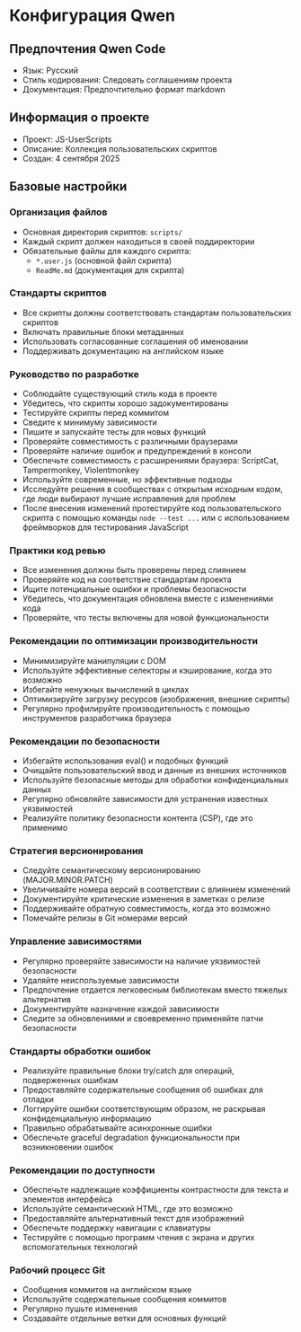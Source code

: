 # Конфигурация Qwen

## Предпочтения Qwen Code
- Язык: Русский
- Стиль кодирования: Следовать соглашениям проекта
- Документация: Предпочтительно формат markdown

## Информация о проекте
- Проект: JS-UserScripts
- Описание: Коллекция пользовательских скриптов
- Создан: 4 сентября 2025

## Базовые настройки

### Организация файлов
- Основная директория скриптов: `scripts/`
- Каждый скрипт должен находиться в своей поддиректории
- Обязательные файлы для каждого скрипта:
  - `*.user.js` (основной файл скрипта)
  - `ReadMe.md` (документация для скрипта)

### Стандарты скриптов
- Все скрипты должны соответствовать стандартам пользовательских скриптов
- Включать правильные блоки метаданных
- Использовать согласованные соглашения об именовании
- Поддерживать документацию на английском языке

### Руководство по разработке
- Соблюдайте существующий стиль кода в проекте
- Убедитесь, что скрипты хорошо задокументированы
- Тестируйте скрипты перед коммитом
- Сведите к минимуму зависимости
- Пишите и запускайте тесты для новых функций
- Проверяйте совместимость с различными браузерами
- Проверяйте наличие ошибок и предупреждений в консоли
- Обеспечьте совместимость с расширениями браузера: ScriptCat, Tampermonkey, Violentmonkey
- Используйте современные, но эффективные подходы
- Исследуйте решения в сообществах с открытым исходным кодом, где люди выбирают лучшие исправления для проблем
- После внесения изменений протестируйте код пользовательского скрипта с помощью команды `node --test ...` или с использованием фреймворков для тестирования JavaScript

### Практики код ревью
- Все изменения должны быть проверены перед слиянием
- Проверяйте код на соответствие стандартам проекта
- Ищите потенциальные ошибки и проблемы безопасности
- Убедитесь, что документация обновлена вместе с изменениями кода
- Проверяйте, что тесты включены для новой функциональности

### Рекомендации по оптимизации производительности
- Минимизируйте манипуляции с DOM
- Используйте эффективные селекторы и кэширование, когда это возможно
- Избегайте ненужных вычислений в циклах
- Оптимизируйте загрузку ресурсов (изображения, внешние скрипты)
- Регулярно профилируйте производительность с помощью инструментов разработчика браузера

### Рекомендации по безопасности
- Избегайте использования eval() и подобных функций
- Очищайте пользовательский ввод и данные из внешних источников
- Используйте безопасные методы для обработки конфиденциальных данных
- Регулярно обновляйте зависимости для устранения известных уязвимостей
- Реализуйте политику безопасности контента (CSP), где это применимо

### Стратегия версионирования
- Следуйте семантическому версионированию (MAJOR.MINOR.PATCH)
- Увеличивайте номера версий в соответствии с влиянием изменений
- Документируйте критические изменения в заметках о релизе
- Поддерживайте обратную совместимость, когда это возможно
- Помечайте релизы в Git номерами версий

### Управление зависимостями
- Регулярно проверяйте зависимости на наличие уязвимостей безопасности
- Удаляйте неиспользуемые зависимости
- Предпочтение отдается легковесным библиотекам вместо тяжелых альтернатив
- Документируйте назначение каждой зависимости
- Следите за обновлениями и своевременно применяйте патчи безопасности

### Стандарты обработки ошибок
- Реализуйте правильные блоки try/catch для операций, подверженных ошибкам
- Предоставляйте содержательные сообщения об ошибках для отладки
- Логгируйте ошибки соответствующим образом, не раскрывая конфиденциальную информацию
- Правильно обрабатывайте асинхронные ошибки
- Обеспечьте graceful degradation функциональности при возникновении ошибок

### Рекомендации по доступности
- Обеспечьте надлежащие коэффициенты контрастности для текста и элементов интерфейса
- Используйте семантический HTML, где это возможно
- Предоставляйте альтернативный текст для изображений
- Обеспечьте поддержку навигации с клавиатуры
- Тестируйте с помощью программ чтения с экрана и других вспомогательных технологий

### Рабочий процесс Git
- Сообщения коммитов на английском языке
- Используйте содержательные сообщения коммитов
- Регулярно пушьте изменения
- Создавайте отдельные ветки для основных функций